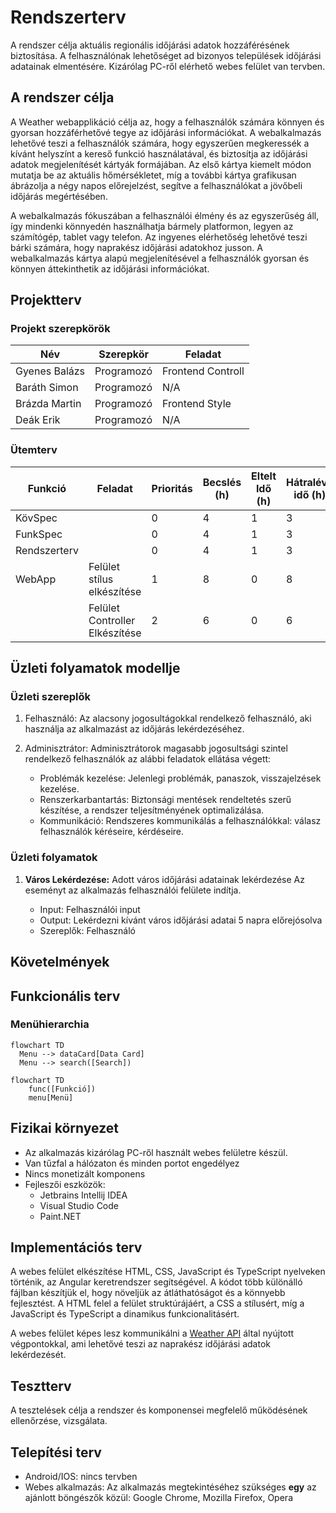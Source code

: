 # Rendszerterv

A rendszer célja aktuális regionális időjárási adatok hozzáférésének biztosítása.
A felhasználónak lehetőséget ad bizonyos települések időjárási adatainak elmentésére.
Kizárólag PC-ről elérhető webes felület van tervben.

## A rendszer célja

A Weather webapplikáció célja az, hogy a felhasználók számára könnyen és gyorsan hozzáférhetővé tegye az időjárási információkat.
A webalkalmazás lehetővé teszi a felhasználók számára, hogy egyszerűen megkeressék a kívánt helyszínt a kereső funkció használatával, és biztosítja az időjárási adatok megjelenítését kártyák formájában.
Az első kártya kiemelt módon mutatja be az aktuális hőmérsékletet, míg a további kártya grafikusan ábrázolja a négy napos előrejelzést, segítve a felhasználókat a jövőbeli időjárás megértésében.

A webalkalmazás fókuszában a felhasználói élmény és az egyszerűség áll, így mindenki könnyedén használhatja bármely platformon, legyen az számítógép, tablet vagy telefon. 
Az ingyenes elérhetőség lehetővé teszi bárki számára, hogy naprakész időjárási adatokhoz jusson. 
A webalkalmazás kártya alapú megjelenítésével a felhasználók gyorsan és könnyen áttekinthetik az időjárási információkat.

## Projektterv



### Projekt szerepkörök

| Név           | Szerepkör  | Feladat           |
|---------------|------------|-------------------|
| Gyenes Balázs | Programozó | Frontend Controll |
| Baráth Simon  | Programozó | N/A               |
| Brázda Martin | Programozó | Frontend Style    |
| Deák Erik     | Programozó | N/A               |

### Ütemterv

| Funkció      | Feladat                        | Prioritás | Becslés (h) | Eltelt Idő (h) | Hátralévő idő (h) |
|--------------|--------------------------------|-----------|-------------|----------------|-------------------|
| KövSpec      |                                | 0         | 4           | 1              | 3                 |
| FunkSpec     |                                | 0         | 4           | 1              | 3                 |
| Rendszerterv |                                | 0         | 4           | 1              | 3                 |
| WebApp       | Felület stílus elkészítése     | 1         | 8           | 0              | 8                 |
|              | Felület Controller Elkészítése | 2         | 6           | 0              | 6                 | 


## Üzleti folyamatok modellje

### Üzleti szereplők

1. Felhasználó: Az alacsony jogosultágokkal rendelkező felhasználó, aki használja az alkalmazást az időjárás lekérdezéséhez.
2. Adminisztrátor: Adminisztrátorok magasabb jogosultsági szintel rendelkező felhasználók az alábbi feladatok ellátása végett:
   
   - Problémák kezelése: Jelenlegi problémák, panaszok, visszajelzések kezelése.
   - Renszerkarbantartás: Biztonsági mentések rendeltetés szerű készítése, a rendszer teljesítményének optimalizálása.
   - Kommunikáció: Rendszeres kommunikálás a felhasználókkal: válasz felhasználók kéréseire, kérdéseire.

### Üzleti folyamatok

1. **Város Lekérdezése:** Adott város időjárási adatainak lekérdezése
Az eseményt az alkalmazás felhasználói felülete indítja.

   - Input: Felhasználói input
   - Output: Lekérdezni kívánt város időjárási adatai 5 napra előrejósolva
   - Szereplők: Felhasználó

## Követelmények



## Funkcionális terv

### Menühierarchia
```mermaid
flowchart TD
  Menu --> dataCard[Data Card]
  Menu --> search([Search])
```
```mermaid
flowchart TD
    func([Funkció])
    menu[Menü]
```
## Fizikai környezet

- Az alkalmazás kizárólag PC-ről használt webes felületre készül.
- Van tűzfal a hálózaton és minden portot engedélyez
- Nincs monetizált komponens
- Fejleszői eszközök:
  - Jetbrains Intellij IDEA
  - Visual Studio Code
  - Paint.NET

## Implementációs terv

A webes felület elkészítése HTML, CSS, JavaScript és TypeScript nyelveken történik, az Angular keretrendszer segítségével. A kódot több különálló fájlban készítjük el, hogy növeljük az átláthatóságot és a könnyebb fejlesztést. A HTML felel a felület struktúrájáért, a CSS a stílusért, míg a JavaScript és TypeScript a dinamikus funkcionalitásért.

A webes felület képes lesz kommunikálni a [Weather API](https://openweathermap.org/api) által nyújtott végpontokkal, ami lehetővé teszi az naprakész időjárási adatok lekérdezését.

## Tesztterv

A tesztelések célja a rendszer és komponensei megfelelő működésének ellenőrzése, vizsgálata.

## Telepítési terv

- Android/IOS: nincs tervben
- Webes alkalmazás: Az alkalmazás megtekintéséhez szükséges **egy** az ajánlott böngészők közül:
Google Chrome, Mozilla Firefox, Opera 


